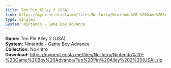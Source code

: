 ```yaml
---
title: Ten Pin Alley 2 (USA)
link: https://myrient.erista.me/files/No-Intro/Nintendo%20-%20Game%20Boy%20Advance/Ten%20Pin%20Alley%202%20(USA).zip
type: single1
System: Nintendo - Game Boy Advance
---
```

<b>Game:</b> Ten Pin Alley 2 (USA)<br>
<b>System:</b> Nintendo - Game Boy Advance<br>
<b>Collection:</b> No-Intro<br>
<b>Download:</b> https://myrient.erista.me/files/No-Intro/Nintendo%20-%20Game%20Boy%20Advance/Ten%20Pin%20Alley%202%20(USA).zip